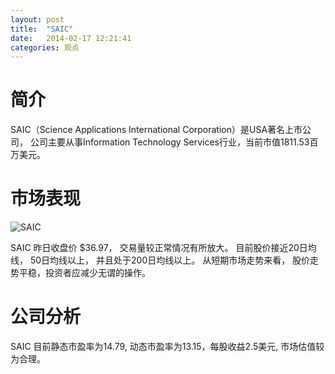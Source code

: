 ```yaml
---
layout: post
title:  "SAIC"
date:   2014-02-17 12:21:41
categories: 观点
---
```


# 简介
SAIC（Science Applications International Corporation）是USA著名上市公司，
公司主要从事Information Technology Services行业，当前市值1811.53百万美元。

# 市场表现

![SAIC](http://finviz.com/chart.ashx?t=SAIC&ty=c&ta=1&p=d&s=l)

SAIC 昨日收盘价 $36.97，
交易量较正常情况有所放大。
目前股价接近20日均线，
50日均线以上，
并且处于200日均线以上。
从短期市场走势来看，
股价走势平稳，投资者应减少无谓的操作。

# 公司分析
SAIC 目前静态市盈率为14.79, 动态市盈率为13.15，每股收益2.5美元,
市场估值较为合理。
